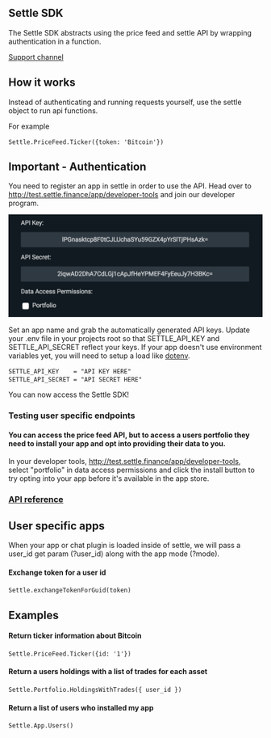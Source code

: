 ## Settle SDK
The Settle SDK abstracts using the price feed and settle API by wrapping authentication in a function.

[Support channel](https://discord.gg/9C9NYVc)

## How it works
Instead of authenticating and running requests yourself, use the settle object to run api functions.

For example
```
Settle.PriceFeed.Ticker({token: 'Bitcoin'})
```

## Important - Authentication
You need to register an app in settle in order to use the API. Head over to http://test.settle.finance/app/developer-tools and join our developer program.

![Alt text](https://github.com/SettleFinance/Settle-SDK/raw/master/Images/app-permission.png?raw=true)

Set an app name and grab the automatically generated API keys. Update your .env file in your projects root so that SETTLE_API_KEY and SETTLE_API_SECRET reflect your keys. If your app doesn't use environment variables yet, you will need to setup a load like [dotenv](https://www.npmjs.com/package/dotenv).

```
SETTLE_API_KEY    = "API KEY HERE"
SETTLE_API_SECRET = "API SECRET HERE"
```

You can now access the Settle SDK!

### Testing user specific endpoints
#### You can access the price feed API, but to access a users portfolio they need to install your app and opt into providing their data to you.

In your developer tools, http://test.settle.finance/app/developer-tools, select "portfolio" in data access permissions and click the install button to try opting into your app before it's available in the app store.

### [API reference ](https://docs.settle.finance/display/SP/API+Documentation)

## User specific apps
When your app or chat plugin is loaded inside of settle, we will pass a user_id get param (?user_id) along with the app mode (?mode).

#### Exchange token for a user id
```
Settle.exchangeTokenForGuid(token)
```

## Examples

#### Return ticker information about Bitcoin
```
Settle.PriceFeed.Ticker({id: '1'})
```

#### Return a users holdings with a list of trades for each asset
```
Settle.Portfolio.HoldingsWithTrades({ user_id })
```

#### Return a list of users who installed my app
```
Settle.App.Users()
```
